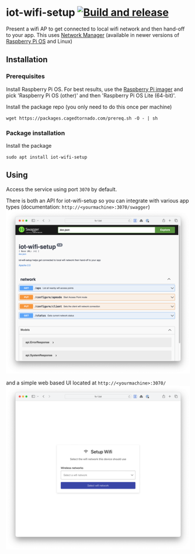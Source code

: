 # iot-wifi-setup [![Build and release](https://github.com/danesparza/iot-wifi-setup/actions/workflows/release.yaml/badge.svg)](https://github.com/danesparza/iot-wifi-setup/actions/workflows/release.yaml)
Present a wifi AP to get connected to local wifi network and then hand-off to your app.  This uses [Network Manager](https://www.networkmanager.dev/) (available in newer versions of [Raspberry Pi OS](https://www.raspberrypi.com/software/) and Linux)

## Installation
### Prerequisites
Install Raspberry Pi OS.  For best results, use the [Raspberry Pi imager](https://www.raspberrypi.com/software/) 
and pick 'Raspberry Pi OS (other)' and then 'Raspberry Pi OS Lite (64-bit)'.

Install the package repo (you only need to do this once per machine)
```
wget https://packages.cagedtornado.com/prereq.sh -O - | sh
```

### Package installation
Install the package
```
sudo apt install iot-wifi-setup
```

## Using 
Access the service using port `3070` by default.  

There is both an API for iot-wifi-setup so you can integrate with various app types (documentation: `http://<yourmachine>:3070/swagger`)
![swagger ui](swagger-ui.png)

and a simple web based UI located at `http://<yourmachine>:3070/`
![web based ui](setup-ui.png)